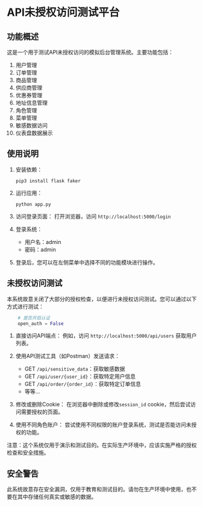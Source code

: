 # API未授权访问测试平台

## 功能概述

这是一个用于测试API未授权访问的模拟后台管理系统。主要功能包括：

1. 用户管理
2. 订单管理
3. 商品管理
4. 供应商管理
5. 优惠券管理
6. 地址信息管理
7. 角色管理
8. 菜单管理
9. 敏感数据访问
10. 仪表盘数据展示

## 使用说明

1. 安装依赖：
   ```
   pip3 install flask faker
   ```

2. 运行应用：
   ```
   python app.py
   ```

3. 访问登录页面：
   打开浏览器，访问 `http://localhost:5000/login`

4. 登录系统：
   - 用户名：admin
   - 密码：admin

5. 登录后，您可以在左侧菜单中选择不同的功能模块进行操作。

## 未授权访问测试

本系统故意关闭了大部分的授权检查，以便进行未授权访问测试。您可以通过以下方式进行测试：

```python
    # 是否开启认证
    open_auth = False
```

1. 直接访问API端点：
   例如，访问 `http://localhost:5000/api/users` 获取用户列表。

2. 使用API测试工具（如Postman）发送请求：
   - GET `/api/sensitive_data`：获取敏感数据
   - GET `/api/user/{user_id}`：获取特定用户信息
   - GET `/api/order/{order_id}`：获取特定订单信息
   - 等等...

3. 修改或删除Cookie：
   在浏览器中删除或修改`session_id` cookie，然后尝试访问需要授权的页面。

4. 使用不同角色账户：
   尝试使用不同权限的账户登录系统，测试是否能访问未授权的功能。

注意：这个系统仅用于演示和测试目的。在实际生产环境中，应该实施严格的授权检查和安全措施。

## 安全警告

此系统故意存在安全漏洞，仅用于教育和测试目的。请勿在生产环境中使用，也不要在其中存储任何真实或敏感的数据。